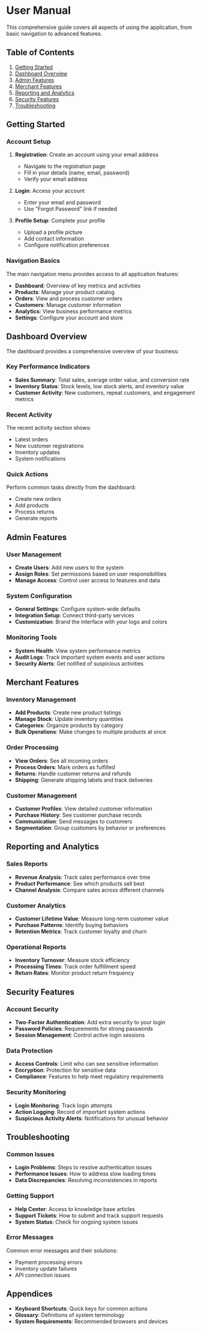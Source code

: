 
# User Manual

This comprehensive guide covers all aspects of using the application, from basic navigation to advanced features.

## Table of Contents

1. [Getting Started](#getting-started)
2. [Dashboard Overview](#dashboard-overview)
3. [Admin Features](#admin-features)
4. [Merchant Features](#merchant-features)
5. [Reporting and Analytics](#reporting-and-analytics)
6. [Security Features](#security-features)
7. [Troubleshooting](#troubleshooting)

## Getting Started

### Account Setup

1. **Registration**: Create an account using your email address
   - Navigate to the registration page
   - Fill in your details (name, email, password)
   - Verify your email address

2. **Login**: Access your account
   - Enter your email and password
   - Use "Forgot Password" link if needed

3. **Profile Setup**: Complete your profile
   - Upload a profile picture
   - Add contact information
   - Configure notification preferences

### Navigation Basics

The main navigation menu provides access to all application features:

- **Dashboard**: Overview of key metrics and activities
- **Products**: Manage your product catalog
- **Orders**: View and process customer orders
- **Customers**: Manage customer information
- **Analytics**: View business performance metrics
- **Settings**: Configure your account and store

## Dashboard Overview

The dashboard provides a comprehensive overview of your business:

### Key Performance Indicators

- **Sales Summary**: Total sales, average order value, and conversion rate
- **Inventory Status**: Stock levels, low stock alerts, and inventory value
- **Customer Activity**: New customers, repeat customers, and engagement metrics

### Recent Activity

The recent activity section shows:
- Latest orders
- New customer registrations
- Inventory updates
- System notifications

### Quick Actions

Perform common tasks directly from the dashboard:
- Create new orders
- Add products
- Process returns
- Generate reports

## Admin Features

### User Management

- **Create Users**: Add new users to the system
- **Assign Roles**: Set permissions based on user responsibilities
- **Manage Access**: Control user access to features and data

### System Configuration

- **General Settings**: Configure system-wide defaults
- **Integration Setup**: Connect third-party services
- **Customization**: Brand the interface with your logo and colors

### Monitoring Tools

- **System Health**: View system performance metrics
- **Audit Logs**: Track important system events and user actions
- **Security Alerts**: Get notified of suspicious activities

## Merchant Features

### Inventory Management

- **Add Products**: Create new product listings
- **Manage Stock**: Update inventory quantities
- **Categories**: Organize products by category
- **Bulk Operations**: Make changes to multiple products at once

### Order Processing

- **View Orders**: See all incoming orders
- **Process Orders**: Mark orders as fulfilled
- **Returns**: Handle customer returns and refunds
- **Shipping**: Generate shipping labels and track deliveries

### Customer Management

- **Customer Profiles**: View detailed customer information
- **Purchase History**: See customer purchase records
- **Communication**: Send messages to customers
- **Segmentation**: Group customers by behavior or preferences

## Reporting and Analytics

### Sales Reports

- **Revenue Analysis**: Track sales performance over time
- **Product Performance**: See which products sell best
- **Channel Analysis**: Compare sales across different channels

### Customer Analytics

- **Customer Lifetime Value**: Measure long-term customer value
- **Purchase Patterns**: Identify buying behaviors
- **Retention Metrics**: Track customer loyalty and churn

### Operational Reports

- **Inventory Turnover**: Measure stock efficiency
- **Processing Times**: Track order fulfillment speed
- **Return Rates**: Monitor product return frequency

## Security Features

### Account Security

- **Two-Factor Authentication**: Add extra security to your login
- **Password Policies**: Requirements for strong passwords
- **Session Management**: Control active login sessions

### Data Protection

- **Access Controls**: Limit who can see sensitive information
- **Encryption**: Protection for sensitive data
- **Compliance**: Features to help meet regulatory requirements

### Security Monitoring

- **Login Monitoring**: Track login attempts
- **Action Logging**: Record of important system actions
- **Suspicious Activity Alerts**: Notifications for unusual behavior

## Troubleshooting

### Common Issues

- **Login Problems**: Steps to resolve authentication issues
- **Performance Issues**: How to address slow loading times
- **Data Discrepancies**: Resolving inconsistencies in reports

### Getting Support

- **Help Center**: Access to knowledge base articles
- **Support Tickets**: How to submit and track support requests
- **System Status**: Check for ongoing system issues

### Error Messages

Common error messages and their solutions:
- Payment processing errors
- Inventory update failures
- API connection issues

## Appendices

- **Keyboard Shortcuts**: Quick keys for common actions
- **Glossary**: Definitions of system terminology
- **System Requirements**: Recommended browsers and devices
